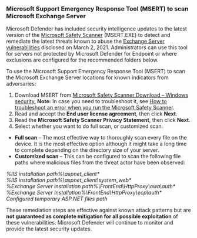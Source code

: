 ### Microsoft Support Emergency Response Tool (MSERT) to scan Microsoft Exchange Server

Microsoft Defender has included security intelligence updates to the latest version of the  [Microsoft Safety Scanner](https://docs.microsoft.com/en-us/windows/security/threat-protection/intelligence/safety-scanner-download)  (MSERT.EXE) to detect and remediate the latest threats known to abuse the  [Exchange Server vulnerabilities](https://msrc-blog.microsoft.com/2021/03/05/microsoft-exchange-server-vulnerabilities-mitigations-march-2021/)  disclosed on March 2, 2021. Administrators can use this tool for servers not protected by Microsoft Defender for Endpoint or where exclusions are configured for the recommended folders below.

To use the Microsoft Support Emergency Response Tool (MSERT) to scan the Microsoft Exchange Server locations for known indicators from adversaries:

1.  Download MSERT from [Microsoft Safety Scanner Download – Windows security.](https://docs.microsoft.com/en-us/windows/security/threat-protection/intelligence/safety-scanner-download)  **Note:**  In case you need to troubleshoot it, see [How to troubleshoot an error when you run the Microsoft Safety Scanner](https://support.microsoft.com/en-us/topic/how-to-troubleshoot-an-error-when-you-run-the-microsoft-safety-scanner-6cd5faa1-f7b4-afd2-85c7-9bed02860f1c).
2.  Read and accept the  **End user license agreement**, then click  **Next**.
3.  Read the  **Microsoft Safety Scanner Privacy Statement**, then click  **Next**.
4.  Select whether you want to do full scan, or customized scan.

-   **Full scan**  – The most effective way to thoroughly scan every file on the device. It is the most effective option although it might take a long time to complete depending on the directory size of your server.
-   **Customized scan**  – This can be configured to scan the following file paths where malicious files from the threat actor have been observed:  
  
_%IIS installation path%\aspnet_client\*_  
_%IIS installation path%\aspnet_client\system_web\*_  
_%Exchange Server installation path%\FrontEnd\HttpProxy\owa\auth\*_  
_%Exchange Server Installation%\FrontEnd\HttpProxy\ecp\auth\*_  
_Configured temporary ASP.NET files path_  

These remediation steps are effective against known attack patterns but are  **not guaranteed as complete mitigation for all possible exploitation**  of these vulnerabilities. Microsoft Defender will continue to monitor and provide the latest security updates.
